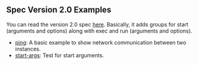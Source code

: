 ## Spec Version 2.0 Examples

You can read the version 2.0 spec [here](https://singularityhub.github.io/singularity-compose/#/spec/spec-2.0).
Basically, it adds groups for start (arguments and options) along with exec and run (arguments and options). 

 - [ping](ping): A basic example to show network communication between two instances.
 - [start-args](start-args): Test for start arguments.
